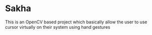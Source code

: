 # Sakha
This is an OpenCV based project which basically allow the user to use cursor virtually on their system using hand gestures
